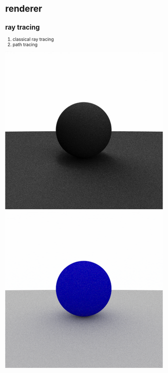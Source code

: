 # renderer

## ray tracing
1. classical ray tracing
2. path tracing

![sample](./img/sample1.jpg "sample1")
![sample](./img/sample.png "sample")
